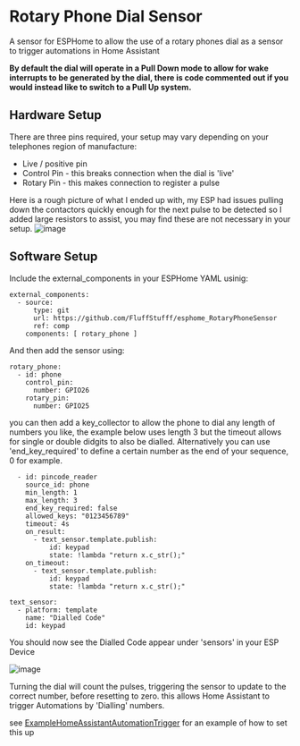 # Rotary Phone Dial Sensor
A sensor for ESPHome to allow the use of a rotary phones dial as a sensor to trigger automations in Home Assistant

**By default the dial will operate in a Pull Down mode to allow for wake interrupts to be generated by the dial, there is code commented out if you would instead like to switch to a Pull Up system.** 


## Hardware Setup
There are three pins required, your setup may vary depending on your telephones region of manufacture:
- Live / positive pin
- Control Pin - this breaks connection when the dial is 'live'
- Rotary Pin - this makes connection to register a pulse

Here is a rough picture of what I ended up with, my ESP had issues pulling down the contactors quickly enough for the next pulse to be detected so I added large resistors to assist, you may find these are not necessary in your setup.
![image](https://github.com/FluffStufff/esphome_RotaryPhoneSensor/assets/167688338/747abb17-560f-4bea-ab9e-dc9e2f231dd1)



## Software Setup
Include the external_components in your ESPHome YAML usinig:

```
external_components:
  - source:
      type: git
      url: https://github.com/FluffStufff/esphome_RotaryPhoneSensor
      ref: comp
    components: [ rotary_phone ]
```

And then add the sensor using:

```
rotary_phone:
  - id: phone
    control_pin: 
      number: GPIO26
    rotary_pin: 
      number: GPIO25
```

you can then add a key_collector to allow the phone to dial any length of numbers you like, the example below uses length 3 but the timeout allows for single or double didgits to also be dialled.
Alternatively you can use 'end_key_required' to define a certain number as the end of your sequence, 0 for example.

```
  - id: pincode_reader
    source_id: phone
    min_length: 1
    max_length: 3
    end_key_required: false
    allowed_keys: "0123456789"
    timeout: 4s
    on_result:
      - text_sensor.template.publish:
          id: keypad
          state: !lambda "return x.c_str();"
    on_timeout:
      - text_sensor.template.publish:
          id: keypad
          state: !lambda "return x.c_str();"

text_sensor:
  - platform: template
    name: "Dialled Code"
    id: keypad

```

You should now see the Dialled Code appear under 'sensors' in your ESP Device

![image](https://github.com/FluffStufff/esphome_RotaryPhoneSensor/assets/167688338/25b1e80e-696c-4259-bf06-d5cb0e348149)

Turning the dial will count the pulses, triggering the sensor to update to the correct number, before resetting to zero. this allows Home Assistant to trigger Automations by 'Dialling' numbers.

see [ExampleHomeAssistantAutomationTrigger](https://github.com/FluffStufff/esphome_RotaryPhoneSensor/blob/3aa70f4660cb6a5a7315f8a5eb0fe021b87af26b/ExampleHomeAssistantAutomationTrigger) for an example of how to set this up
